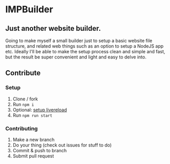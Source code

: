 # IMPBuilder

## Just another website builder.

Going to make myself a small builder just to setup a basic website file structure, and related web things such as an option to setup a NodeJS app etc. Ideally I'll be able to make the setup process clean and simple and fast, but the result be super convenient and light and easy to delve into.

## Contribute
### Setup
1. Clone / fork
2. Run `npm i`
3. Optional: [setup livereload](https://github.com/imp-dance/IMPBuilder/issues/1#issuecomment-462123049)
4. Run `npm run start`
### Contributing
1. Make a new branch
2. Do your thing (check out issues for stuff to do)
3. Commit & push to branch
4. Submit pull request
